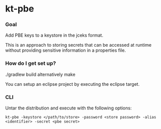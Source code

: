 # kt-pbe

### Goal
Add PBE keys to a keystore in the jceks format.

This is an approach to storing secrets that can be accessed at runtime without
providing sensitive information in a properties file.

### How do I get set up?
./gradlew build
alternatively make

You can setup an eclipse project by executing the eclipse target.

### CLI
Untar the distribution and execute with the following options:
```
kt-pbe -keystore </path/to/store> -password <store password> -alias <identifier> -secret <pbe secret>
```
